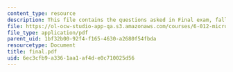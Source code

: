 ```yaml
---
content_type: resource
description: This file contains the questions asked in Final exam, fall 2005.
file: https://ol-ocw-studio-app-qa.s3.amazonaws.com/courses/6-012-microelectronic-devices-and-circuits-fall-2005/6ec3cfb9a3361aa1af4de0c710025d56_final.pdf
file_type: application/pdf
parent_uid: 1bf32b00-92f4-f165-4630-a2680f54fbda
resourcetype: Document
title: final.pdf
uid: 6ec3cfb9-a336-1aa1-af4d-e0c710025d56
---
```

